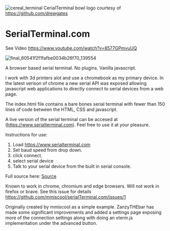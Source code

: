 ![cereal_terminal](https://user-images.githubusercontent.com/6439772/111710838-dd6a6300-8820-11eb-9083-88e0c25d104e.png)
CerialTerminal bowl logo courtesy of https://github.com/drewgates
# SerialTerminal.com
See Video https://www.youtube.com/watch?v=8577GPmvuUQ

![final_60541f2f1fafbe0034b26f70_139554](https://user-images.githubusercontent.com/6439772/111729189-e66d2b80-8844-11eb-9b7b-94de67df4338.gif)

A browser based serial terminal. No plugins. Vanilla javascript. 

I work with 3d printers alot and use a chromebook as my primary device. In the latest verison of chrome a new serial API was exposed allowing javascript web applications to directly connect to serial devices from a web page.

The index.html file contains a bare bones serial terminal with fewer than 150 lines of code between the HTML, CSS and javascript. 

A live version of the serial terminal can be accesed at (https://www.serialterminal.com). Feel free to use it at your pleasure. 

Instructions for use:
1) Load https://www.serialterminal.com
2) Set baud speed from drop down.
3) click connect.
4) select serial device
5) Talk to your serial device from the built in serial console.



Full source here:
[Source](index.html)

Known to work in chrome, chromium and edge browsers.
Will not work in firefox or brave. See this issue for details
https://github.com/mmiscool/serialTerminal.com/issues/1

Originally created by mmiscool as a simple example. 
ZanzyTHEbar has made some significant improvements and added a settings page exposing more of the connection settings along with doing an xterm.js implementation under the advanced button. 
